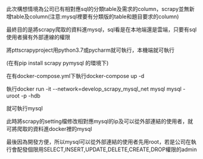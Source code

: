 此次構想情境為公司已有相對應sql的分類table及需求的column，scrapy並無新增table及column(注意:mysql裡要有分類版的table和題目要求的column)

最終目的是將scrapy爬取的資料進mysql，sql看是在本地端還是雲端，只要有sql使用者擁有外部連線的權限

將pttscrapyproject用python3.7或pycharm就可執行，本機端就可執行

(在有pip install scrapy
                pymysql
                的環境下)
                
在有docker-compose.yml下執行docker-compose up -d

執行docker run -it --network=develop_scrapy_mysql_net mysql mysql -uroot -p -hdb

就可執行mysql

此時將scrapy的setting檔修改相對應mysql的ip及可以從外部連結的使用者，就可將爬取的資料進docker裡的mysql

最後因為開發方便，所以mysql可以從外部連結的使用者先用root，若是公司在執行會配發個限用SELECT,INSERT,UPDATE,DELETE,CREATE,DROP權限的admin









